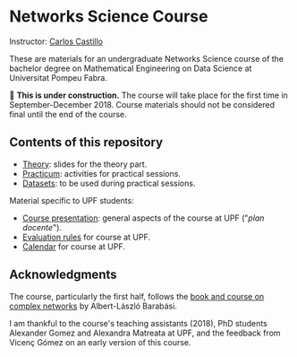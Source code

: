 # Networks Science Course

Instructor: [Carlos Castillo](http://chato.cl/research)

These are materials for an undergraduate Networks Science course of the bachelor degree on Mathematical Engineering on Data Science at Universitat Pompeu Fabra.

:construction: **This is under construction.** The course will take place for the first time in September-December 2018. Course materials should not be considered final until the end of the course.

## Contents of this repository

* [Theory](theory/README.md): slides for the theory part.
* [Practicum](practicum/README.md): activities for practical sessions.
* [Datasets](practicum/data/README.md): to be used during practical sessions.

Material specific to UPF students:

* [Course presentation](upf/upf-2018-course-presentation.md): general aspects of the course at UPF ("*plan docente*").
* [Evaluation rules](upf/upf-2018-evaluation.md) for course at UPF.
* [Calendar](upf/upf-2018-calendar.md) for course at UPF.

## Acknowledgments

The course, particularly the first half, follows the [book and course on complex networks](https://www.barabasilab.com/course) by Albert-László Barabási.

I am thankful to the course's teaching assistants (2018), PhD students Alexander Gomez and Alexandra Matreata at UPF, and the feedback from Vicenç Gómez on an early version of this course.
